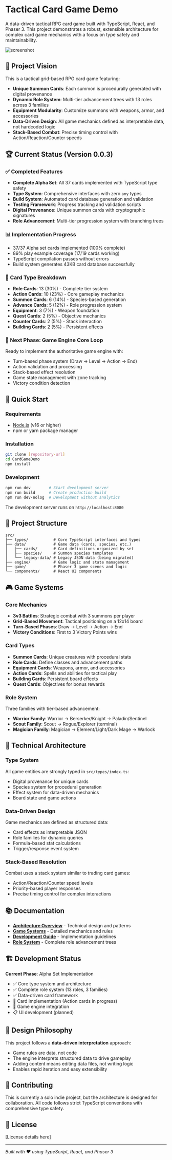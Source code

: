 # Tactical Card Game Demo

A data-driven tactical RPG card game built with TypeScript, React, and Phaser 3. This project demonstrates a robust, extensible architecture for complex card game mechanics with a focus on type safety and maintainability.

![screenshot](screenshot.png)

## 🎯 Project Vision

This is a tactical grid-based RPG card game featuring:

-   **Unique Summon Cards**: Each summon is procedurally generated with digital provenance
-   **Dynamic Role System**: Multi-tier advancement trees with 13 roles across 3 families
-   **Equipment Modularity**: Customize summons with weapons, armor, and accessories
-   **Data-Driven Design**: All game mechanics defined as interpretable data, not hardcoded logic
-   **Stack-Based Combat**: Precise timing control with Action/Reaction/Counter speeds

## 🏆 Current Status (Version 0.0.3)

### ✅ Completed Features

-   **Complete Alpha Set**: All 37 cards implemented with TypeScript type safety
-   **Type System**: Comprehensive interfaces with zero `any` types
-   **Build System**: Automated card database generation and validation
-   **Testing Framework**: Progress tracking and validation scripts
-   **Digital Provenance**: Unique summon cards with cryptographic signatures
-   **Role Advancement**: Multi-tier progression system with branching trees

### 📊 Implementation Progress

-   37/37 Alpha set cards implemented (100% complete)
-   89% play example coverage (17/19 cards working)
-   TypeScript compilation passes without errors
-   Build system generates 43KB card database successfully

### 🔨 Card Type Breakdown

-   **Role Cards**: 13 (30%) - Complete tier system
-   **Action Cards**: 10 (23%) - Core gameplay mechanics
-   **Summon Cards**: 6 (14%) - Species-based generation
-   **Advance Cards**: 5 (12%) - Role progression system
-   **Equipment**: 3 (7%) - Weapon foundation
-   **Quest Cards**: 2 (5%) - Objective mechanics
-   **Counter Cards**: 2 (5%) - Stack interaction
-   **Building Cards**: 2 (5%) - Persistent effects

### 🚧 Next Phase: Game Engine Core Loop

Ready to implement the authoritative game engine with:

-   Turn-based phase system (Draw → Level → Action → End)
-   Action validation and processing
-   Stack-based effect resolution
-   Game state management with zone tracking
-   Victory condition detection

## 🚀 Quick Start

### Requirements

-   [Node.js](https://nodejs.org) (v16 or higher)
-   npm or yarn package manager

### Installation

```bash
git clone [repository-url]
cd CardGameDemo
npm install
```

### Development

```bash
npm run dev        # Start development server
npm run build      # Create production build
npm run dev-nolog  # Development without analytics
```

The development server runs on `http://localhost:8080`

## 📁 Project Structure

```
src/
├── types/           # Core TypeScript interfaces and types
├── data/            # Game data (cards, species, etc.)
│   ├── cards/       # Card definitions organized by set
│   ├── species/     # Summon species templates
│   └── legacy-data/ # Legacy JSON data (being migrated)
├── engine/          # Game logic and state management
├── game/            # Phaser 3 game scenes and logic
└── components/      # React UI components
```

## 🎮 Game Systems

### Core Mechanics

-   **3v3 Battles**: Strategic combat with 3 summons per player
-   **Grid-Based Movement**: Tactical positioning on a 12x14 board
-   **Turn-Based Phases**: Draw → Level → Action → End
-   **Victory Conditions**: First to 3 Victory Points wins

### Card Types

-   **Summon Cards**: Unique creatures with procedural stats
-   **Role Cards**: Define classes and advancement paths
-   **Equipment Cards**: Weapons, armor, and accessories
-   **Action Cards**: Spells and abilities for tactical play
-   **Building Cards**: Persistent board effects
-   **Quest Cards**: Objectives for bonus rewards

### Role System

Three families with tier-based advancement:

-   **Warrior Family**: Warrior → Berserker/Knight → Paladin/Sentinel
-   **Scout Family**: Scout → Rogue/Explorer (terminal)
-   **Magician Family**: Magician → Element/Light/Dark Mage → Warlock

## 🔧 Technical Architecture

### Type System

All game entities are strongly typed in `src/types/index.ts`:

-   Digital provenance for unique cards
-   Species system for procedural generation
-   Effect system for data-driven mechanics
-   Board state and game actions

### Data-Driven Design

Game mechanics are defined as structured data:

-   Card effects as interpretable JSON
-   Role families for dynamic queries
-   Formula-based stat calculations
-   Trigger/response event system

### Stack-Based Resolution

Combat uses a stack system similar to trading card games:

-   Action/Reaction/Counter speed levels
-   Priority-based player responses
-   Precise timing control for complex interactions

## 📚 Documentation

-   **[Architecture Overview](docs/architecture/)** - Technical design and patterns
-   **[Game Systems](docs/game-systems/)** - Detailed mechanics and rules
-   **[Development Guide](docs/development/)** - Implementation guidelines
-   **[Role System](docs/game-systems/role-system.md)** - Complete role advancement trees

## 🏗️ Development Status

**Current Phase**: Alpha Set Implementation

-   ✅ Core type system and architecture
-   ✅ Complete role system (13 roles, 3 families)
-   ✅ Data-driven card framework
-   🔄 Card implementation (Action cards in progress)
-   🔄 Game engine integration
-   📋 UI development (planned)

## 🎨 Design Philosophy

This project follows a **data-driven interpretation** approach:

-   Game rules are data, not code
-   The engine interprets structured data to drive gameplay
-   Adding content means editing data files, not writing logic
-   Enables rapid iteration and easy extensibility

## 🤝 Contributing

This is currently a solo indie project, but the architecture is designed for collaboration. All code follows strict TypeScript conventions with comprehensive type safety.

## 📄 License

[License details here]

---

_Built with ❤️ using TypeScript, React, and Phaser 3_
